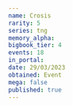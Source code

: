 ```yaml
---
name: Crosis
rarity: 5
series: tng
memory_alpha:
bigbook_tier: 4
events: 18
in_portal:
date: 29/03/2023
obtained: Event
mega: false
published: true
---
```



